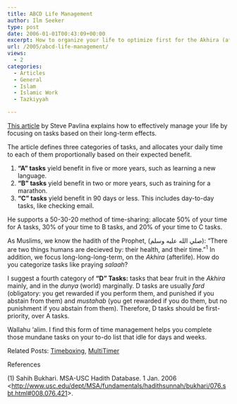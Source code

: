 ```yaml
---
title: ABCD Life Management
author: Ilm Seeker
type: post
date: 2006-01-01T00:43:09+00:00
excerpt: How to organize your life to optimize first for the Akhira (afterlife), then for long-term and akhira projects and tasks.
url: /2005/abcd-life-management/
views:
  - 2
categories:
  - Articles
  - General
  - Islam
  - Islamic Work
  - Tazkiyyah

---
```

[This article][1] by Steve Pavlina explains how to effectively manage your life by focusing on tasks based on their long-term effects.

The article defines three categories of tasks, and allocates your daily time to each of them proportionally based on their expected benefit.

  1. **&#8220;A&#8221; tasks** yield benefit in five or more years, such as learning a new language.
  2. **&#8220;B&#8221; tasks** yield benefit in two or more years, such as training for a marathon.
  3. **&#8220;C&#8221; tasks** yield benefit in 90 days or less. This includes day-to-day tasks, like checking email.

He supports a 50-30-20 method of time-sharing: allocate 50% of your time for A tasks, 30% of your time to B tasks, and 20% of your time to C tasks.

As Muslims, we know the hadith of the Prophet, (صلي الله عليه وسلم): &#8220;There are two things humans are decieved by: their health, and their time.&#8221;<sup>1</sup> In addition, we focus long-long-long-term, on the _Akhira_ (afterlife). How do you categorize tasks like praying _salaah_?

I suggest a fourth category of **&#8220;D&#8221; Tasks:** tasks that bear fruit in the _Akhira_ mainly, and in the _dunya_ (world) marginally. D tasks are usually _fard_ (obligatory: you get rewarded if you perform them, and punished if you abstain from them) and _mustahab_ (you get rewarded if you do them, but no punishment if you abstain from them). Therefore, D tasks should be first-priority, over A tasks.

Wallahu &#8216;alim. I find this form of time management helps you complete those mundane tasks on your to-do list that idle for days and weeks.

<p class="metaInformation">
  Related Posts: <a href="/timeboxing-time-management-from-software-development/">Timeboxing</a>, <a href="/multitimer-multiple-labeled-item-timers/">MultiTimer</a>
</p>

<div id="referencesTitle">
  References
</div>

<p class="reference">
  (1) Sahih Bukhari. MSA-USC Hadith Database. 1 Jan. 2006 <<a href="http://www.usc.edu/dept/MSA/fundamentals/hadithsunnah/bukhari/076.sbt.html#008.076.421">http://www.usc.edu/dept/MSA/fundamentals/hadithsunnah/bukhari/076.sbt.html#008.076.421</a>>.<a href="http://www.usc.edu/dept/MSA/fundamentals/hadithsunnah/bukhari/076.sbt.html#008.076.421"> </a>
</p>

 [1]: http://www.stevepavlina.com/blog/2005/12/the-50-30-20-rule/